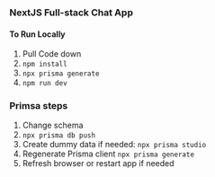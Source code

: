 ### NextJS Full-stack Chat App

#### To Run Locally
1. Pull Code down
2. ``npm install``
3. ``npx prisma generate``
4. ``npm run dev``

### Primsa steps

1. Change schema
2. `npx prisma db push`
3. Create dummy data if needed: `npx prisma studio`
4. Regenerate Prisma client `npx prisma generate`
5. Refresh browser or restart app if needed
